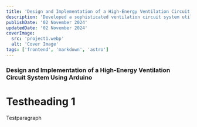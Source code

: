 ```yaml
---
title: 'Design and Implementation of a High-Energy Ventilation Circuit Using Arduino'
description: 'Developed a sophisticated ventilation circuit system utilizing Arduino for an educational project to manage three high-energy consumption ventilators.'
publishDate: '02 November 2024'
updatedDate: '02 November 2024'
coverImage:
  src: 'project1.webp'
  alt: 'Cover Image'
tags: ['frontend', 'markdown', 'astro']
---
```


### Design and Implementation of a High-Energy Ventilation Circuit System Using Arduino

# Testheading 1

Testparagraph

